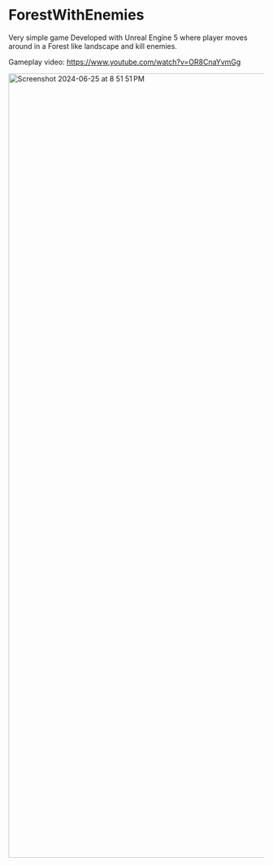 # ForestWithEnemies
Very simple game Developed with Unreal Engine 5 where player moves around in a Forest like landscape and kill enemies.

Gameplay video: https://www.youtube.com/watch?v=OR8CnaYvmGg


<img width="1542" alt="Screenshot 2024-06-25 at 8 51 51 PM" src="https://github.com/sqb-bhatti/ForestWithEnemies/assets/131648217/0e29c9c8-6c42-498e-bd00-af9eebf17a3b">
